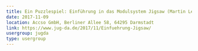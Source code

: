 ```yaml
---
title: Ein Puzzlespiel: Einführung in das Modulsystem Jigsaw (Martin Lehmann, Dr. Kristine Schaal)
date: 2017-11-09
location: Accso GmbH, Berliner Allee 58, 64295 Darmstadt
link: https://www.jug-da.de/2017/11/Einfuehrung-Jigsaw/
usergroup: jugda
type: usergroup
---
```

